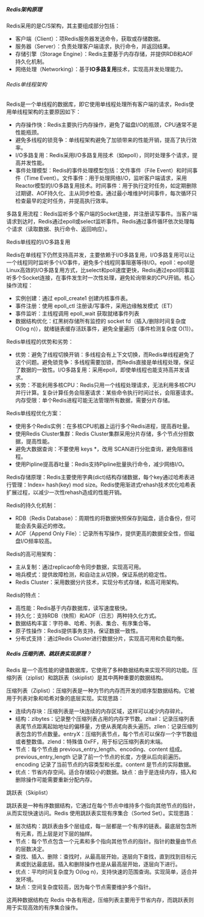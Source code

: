 
##### Redis架构原理

Redis采用的是C/S架构，其主要组成部分包括：
- 客户端（Client）：项Redis服务器发送命令，获取或存储数据。
- 服务器（Server）：负责处理客户端请求，执行命令，并返回结果。
- 存储引擎（Storage Engine）：Redis主要基于内存存储，并提供RDB和AOF持久化机制。
- 网络处理（Networking）：基于**IO多路复用**技术，实现高并发处理能力。

###### Redis单线程架构

Redis是一个单线程的数据库，即它使用单线程处理所有客户端的请求，Redis使用单线程架构的主要原因如下：
- 内存操作快：Redis主要执行内存操作，避免了磁盘I/O的瓶颈，CPU通常不是性能瓶颈。
- 避免多线程的锁竞争：单线程架构避免了加锁带来的性能开销，提高了执行效率。
- I/O多路复用：Redis采用I/O多路复用技术（如epoll），同时处理多个请求，提高并发性能。
- 事件处理模型：Redis的事件处理模型包括：文件事件（File Event）和时间事件（Time Event）。文件事件：用于处理网络I/O，监听客户端请求，采用Reactor模型的I/O多路复用技术。时间事件：用于执行定时任务，如定期删除过期键、AOF持久化、主从同步检查。通过最小堆维护时间事件，每次循环只检查最早的定时任务，并提高执行效率。

多路复用流程：Redis监听多个客户端的Socket连接，并注册读写事件。当客户端请求到达时，Redis通过epoll或select监听事件。Redis通过事件循环依次处理每个请求（读取数据、执行命令、返回响应）。

Redis单线程的I/O多路复用

Redis在单线程下仍然支持高并发，主要依赖于I/O多路复用，I/O多路复用可以让一个线程同时监听多个I/O事件，避免多个线程同事阻塞等待I/O。epoll：epoll是Linux高效的I/O多路复用方式，比select和poll速度更快，Redis通过epoll同事监听多个Socket连接，在事件发生时一次性处理，避免轮询带来的CPU开销。核心操作流程：
- 实例创建：通过 epoll_create1 创建内核事件表。
- 事件注册：使用 epoll_ctl 注册读/写事件，采用边缘触发模式（ET）
- 事件监听：主线程调用 epoll_wait 获取就绪事件列表
- 数据结构优化：红黑树存储所有监控的 socket fd（插入/删除时间复杂度 O(log n)），就绪链表缓存活跃事件，避免全量遍历（事件检测复杂度 O(1)）。

Redis单线程的优势和劣势：
- 优势：避免了线程切换开销：多线程会有上下文切换，而Redis单线程避免了这个问题。避免锁竞争：多线程需要加锁，而Redis直接是单线程处理，保证了数据的一致性。I/O多路复用：采用epoll，即使单线程也能支持高并发请求。
- 劣势：不能利用多核CPU：Redis只用一个线程处理请求，无法利用多核CPU并行计算。复杂计算任务会阻塞请求：某些命令执行时间过长，会阻塞请求。内存受限：单个Redis进程可能无法管理所有数据，需要分片存储。

Redis单线程优化方案：
- 使用多个Redis实例：在多核CPU机器上运行多个Redis进程，提高吞吐量。
- 使用Redis Cluster集群：Redis Cluster集群采用分片存储，多个节点分担数据，提高性能。
- 避免大数据查询：不要使用 keys *，改用 SCAN进行分批查询，避免阻塞线程。
- 使用Pipline提高吞吐量：Redis支持Pipline批量执行命令，减少网络I/O。

Redis存储原理：Redis主要使用字典(dict)结构存储数据，每个key通过哈希表进行管理：Index= hash(key) mod size。Redis使用渐进式rehash技术优化哈希表扩展过程，以减少一次性rehash造成的性能开销。

Redis的持久化机制：
- RDB（Redis Database）：周期性的将数据快照保存到磁盘，适合备份，但可能会丢失最近的修改。
- AOF（Append Only File）：记录所有写操作，提供更高的数据安全性，但磁盘I/O频率较高。

Redis的高可用架构：
- 主从复制：通过replicaof命令同步数据，实现高可用。
- 哨兵模式：提供故障检测，和自动主从切换，保证系统的稳定性。
- Redis Cluster：采用数据分片技术，实现分布式存储，和高可用架构。

Redis的特点：
- 高性能：Redis基于内存数据库，读写速度极快。
- 持久化：支持RDB（快照）和AOF（日志）两种持久化方式。
- 数据结构丰富：字符串、哈希、列表、集合、有序集合等。
- 原子性操作：Redis提供事务支持，保证数据一致性。
- 分布式支持：通过Redis Cluster进行数据分片，实现高可用和负载均衡。

##### Redis 压缩列表、跳跃表实现原理？

Redis 是一个高性能的键值数据库，它使用了多种数据结构来实现不同的功能。压缩列表（ziplist）和跳跃表（skiplist）是其中两种重要的数据结构。

压缩列表（Ziplist）：压缩列表是一种为节约内存而开发的顺序型数据结构。它被用于列表对象和哈希对象的底层实现。实现思路：
- 连续内存块：压缩列表是一块连续的内存区域，这样可以减少内存碎片。
- 结构：zlbytes：记录整个压缩列表占用的内存字节数。zltail：记录压缩列表表尾节点距离起始地址的偏移量，方便从表尾向表头遍历。zllen：记录压缩列表包含的节点数量。entryX：压缩列表节点，每个节点可以保存一个字节数组或者整数值。zlend：特殊值 0xFF，用于标记压缩列表的末端。
- 节点：每个节点由 previous_entry_length、encoding、content 组成。previous_entry_length 记录了前一个节点的长度，方便从后向前遍历。encoding 记录了当前节点的内容类型和长度。content 是节点的实际数据。
- 优点：节省内存空间。适合存储较小的数据。缺点：由于是连续内存，插入和删除操作可能需要重新分配内存。

跳跃表（Skiplist）

跳跃表是一种有序数据结构，它通过在每个节点中维持多个指向其他节点的指针，从而实现快速访问。Redis 使用跳跃表实现有序集合（Sorted Set）。实现思路：
- 层次结构：跳跃表由多个层组成，每一层都是一个有序的链表。最底层包含所有元素，而上层是对下层的抽样。
- 节点：每个节点包含一个元素和多个指向其他节点的指针。指针的数量由节点的层数决定。
- 查找、插入、删除：查找时，从最高层开始，逐层向下查找，直到找到目标元素或到达最底层。插入和删除操作也是从最高层开始，逐层向下进行。
- 优点：平均时间复杂度为 O(log n)，支持快速的范围查询。实现简单，适合并发环境。
- 缺点：空间复杂度较高，因为每个节点需要维护多个指针。

这两种数据结构在 Redis 中各有用途，压缩列表主要用于节省内存，而跳跃表则用于实现高效的有序集合操作。

